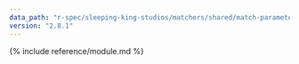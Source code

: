 ```yaml
---
data_path: "r-spec/sleeping-king-studios/matchers/shared/match-parameters"
version: "2.8.1"
---
```


{% include reference/module.md %}
